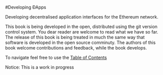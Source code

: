#Developing ÐApps

Developing decentralised application interfaces for the Ethereum network.

This book is being developed in the open, distributed using the git version control system. You dear reader are welcome to read what we have so far. The release of this book is being treated in much the same way that software is developed in the open source comminuty. The authors of this book welcome contributions and feedback, while the book develops.

To navigate feel free to use the [Table of Contents](SUMMARY.md)

Notice: This is a work in progress
